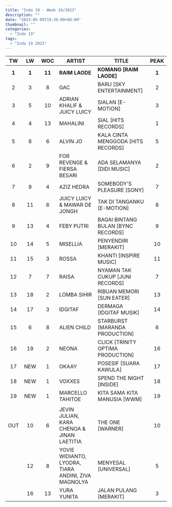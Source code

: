 ```yaml
---
title: "Indo 19 - Week 19/2023"
description: ""
date: "2023-05-09T19:30:00+08:00"
thumbnail: ""
categories:
  - "Indo 19"
tags:
  - "Indo 19 2023"
---
```

<!--more-->
|TW|LW|WOC|ARTIST|TITLE|PEAK|
|:----:|:----:|:----:|----|----|:----:|
|**1**|**1**|**11**|**RAIM LAODE**|**KOMANG [RAIM LAODE]**|**1**|
|2|3|8|GAC|BARU [SKY ENTERTAINMENT]|2|
|3|5|10|ADRIAN KHALIF & JUICY LUICY|SIALAN [E-MOTION]|3|
|4|4|13|MAHALINI|SIAL [HITS RECORDS]|1|
|5|8|6|ALVIN JO|KALA CINTA MENGGODA [HITS RECORDS]|5|
|6|2|9|FOR REVENGE & FIERSA BESARI|ADA SELAMANYA [DIDI MUSIC]|2|
|7|9|4|AZIZ HEDRA|SOMEBODY'S PLEASURE [SONY]|7|
|8|11|6|JUICY LUICY & MAWAR DE JONGH|TAK DI TANGANKU [E-MOTION]|8|
|9|13|4|FEBY PUTRI|BAGAI BINTANG BULAN [BYNC RECORDS]|9|
|10|14|5|MISELLIA|PENYENDIRI [MERAKIT]|10|
|11|15|3|ROSSA|KHANTI [INSPIRE MUSIC]|11|
|12|7|7|RAISA|NYAMAN TAK CUKUP [JUNI RECORDS]|7|
|13|18|2|LOMBA SIHIR|RIBUAN MEMORI [SUN EATER]|13|
|14|17|3|IDGITAF|DERMAGA [IDGITAF MUSIK]|14|
|15|6|8|ALIEN CHILD|STARBURST [MARANDA PRODUCTION]|6|
|16|19|2|NEONA|CLICK [TRINITY OPTIMA PRODUCTION]|16|
|17|NEW|1|OKAAY|POSESIF [SUARA KAWULA]|17|
|18|NEW|1|VOXXES|SPEND THE NIGHT [INSIDE]|18|
|19|NEW|1|MARCELLO TAHITOE|KITA SAMA KITA MANUSIA [WWM]|19|
| | | | | | |
|OUT|10|6|JEVIN JULIAN, KARA CHENOA & JINAN LAETITIA|THE ONE [WARNER]|10|
| |12|8|YOVIE WIDIANTO, LYODRA, TIARA ANDINI, ZIVA MAGNOLYA|MENYESAL [UNIVERSAL]|5|
| |16|13|YURA YUNITA|JALAN PULANG [MERAKIT]|3|